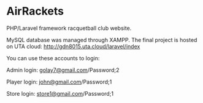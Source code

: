 # AirRackets
PHP/Laravel framework racquetball club website.

MySQL database was managed through XAMPP. The final project is hosted on UTA cloud: http://gdn8015.uta.cloud/laravel/index

You can use these accounts to login:

Admin login: golay7@gmail.com/Password;2

Player login: john@gmail.com/Password;1

Store login:  store1@gmail.com/Password;1
